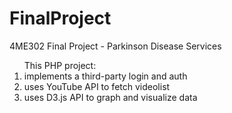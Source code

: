 # FinalProject
4ME302 Final Project - Parkinson Disease Services


<ol>This PHP project:
  <li>implements a third-party login and auth </li>
  <li>uses YouTube API to fetch videolist</li>
  <li>uses D3.js API to graph and visualize data</li>
</ol>
